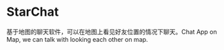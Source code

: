 # StarChat
基于地图的聊天软件，可以在地图上看见好友位置的情况下聊天。Chat App on Map, we can talk with looking each other on map.
